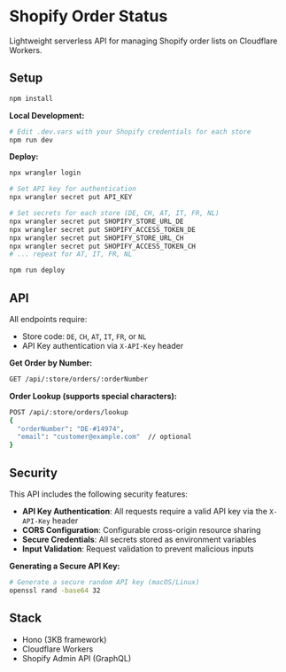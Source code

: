 # Shopify Order Status

Lightweight serverless API for managing Shopify order lists on Cloudflare Workers.

## Setup

```bash
npm install
```

**Local Development:**
```bash
# Edit .dev.vars with your Shopify credentials for each store
npm run dev
```

**Deploy:**
```bash
npx wrangler login

# Set API key for authentication
npx wrangler secret put API_KEY

# Set secrets for each store (DE, CH, AT, IT, FR, NL)
npx wrangler secret put SHOPIFY_STORE_URL_DE
npx wrangler secret put SHOPIFY_ACCESS_TOKEN_DE
npx wrangler secret put SHOPIFY_STORE_URL_CH
npx wrangler secret put SHOPIFY_ACCESS_TOKEN_CH
# ... repeat for AT, IT, FR, NL

npm run deploy
```

## API

All endpoints require:
- Store code: `DE`, `CH`, `AT`, `IT`, `FR`, or `NL`
- API Key authentication via `X-API-Key` header

**Get Order by Number:**
```bash
GET /api/:store/orders/:orderNumber
```

**Order Lookup (supports special characters):**
```bash
POST /api/:store/orders/lookup
{
  "orderNumber": "DE-#14974",
  "email": "customer@example.com"  // optional
}
```

## Security

This API includes the following security features:

- **API Key Authentication**: All requests require a valid API key via the `X-API-Key` header
- **CORS Configuration**: Configurable cross-origin resource sharing
- **Secure Credentials**: All secrets stored as environment variables
- **Input Validation**: Request validation to prevent malicious inputs

**Generating a Secure API Key:**
```bash
# Generate a secure random API key (macOS/Linux)
openssl rand -base64 32
```

## Stack

- Hono (3KB framework)
- Cloudflare Workers
- Shopify Admin API (GraphQL)
